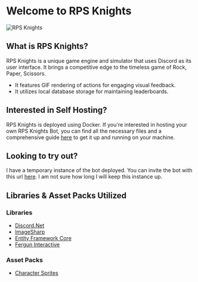 # Welcome to RPS Knights

![RPS Knights](https://github.com/Qolors/RPSKnights/blob/master/docs/Images/RPSKnights.gif)

## What is RPS Knights?
RPS Knights is a unique game engine and simulator that uses Discord as its user interface. It brings a competitive edge to the timeless game of Rock, Paper, Scissors.

- It features GIF rendering of actions for engaging visual feedback.
- It utilizes local database storage for maintaining leaderboards.

## Interested in Self Hosting?
RPS Knights is deployed using Docker. If you're interested in hosting your own RPS Knights Bot, you can find all the necessary files and a comprehensive guide [here](https://github.com/Qolors/RPSKnights/blob/master/docs/setup.md) to get it up and running on your machine.

## Looking to try out?
I have a temporary instance of the bot deployed. You can invite the bot with this url [here](https://discord.com/api/oauth2/authorize?client_id=950229954468126790&permissions=0&scope=applications.commands%20bot). I am not sure how long I will keep this instance up.

## Libraries & Asset Packs Utilized

### Libraries
- [Discord.Net](https://github.com/discord-net/Discord.Net)
- [ImageSharp](https://github.com/SixLabors/ImageSharp)
- [Entity Framework Core](https://github.com/dotnet/efcore)
- [Fergun Interactive](https://github.com/d4n3436/Fergun.Interactive)

### Asset Packs
- [Character Sprites](https://brullov.itch.io/generic-char-asset)